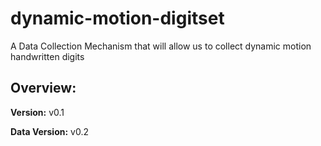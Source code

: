 # dynamic-motion-digitset
A Data Collection Mechanism that will allow us to collect dynamic motion handwritten digits

Overview:
---------
**Version:** v0.1

**Data Version:** v0.2
